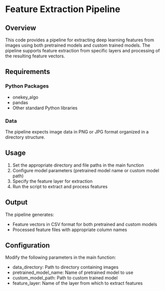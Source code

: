 # Feature Extraction Pipeline

## Overview
This code provides a pipeline for extracting deep learning features from images using both pretrained models and custom trained models. The pipeline supports feature extraction from specific layers and processing of the resulting feature vectors.

## Requirements
### Python Packages
- onekey_algo
- pandas
- Other standard Python libraries

### Data
The pipeline expects image data in PNG or JPG format organized in a directory structure.

## Usage
1. Set the appropriate directory and file paths in the main function
2. Configure model parameters (pretrained model name or custom model path)
3. Specify the feature layer for extraction
4. Run the script to extract and process features

## Output
The pipeline generates:
- Feature vectors in CSV format for both pretrained and custom models
- Processed feature files with appropriate column names

## Configuration
Modify the following parameters in the main function:
- data_directory: Path to directory containing images
- pretrained_model_name: Name of pretrained model to use
- custom_model_path: Path to custom trained model
- feature_layer: Name of the layer from which to extract features